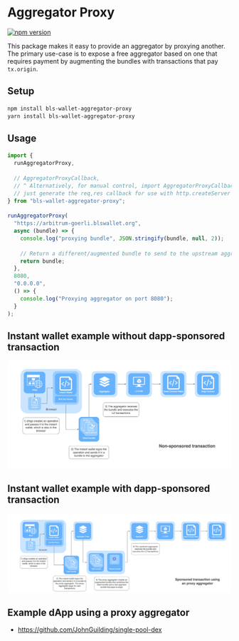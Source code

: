 # Aggregator Proxy

[![npm version](https://img.shields.io/npm/v/bls-wallet-aggregator-proxy)](https://www.npmjs.com/package/bls-wallet-aggregator-proxy)

This package makes it easy to provide an aggregator by proxying another. The primary use-case is to expose a free aggregator based on one that requires payment by augmenting the bundles with transactions that pay `tx.origin`.

## Setup

```sh
npm install bls-wallet-aggregator-proxy
yarn install bls-wallet-aggregator-proxy
```

## Usage

```ts
import {
  runAggregatorProxy,

  // AggregatorProxyCallback,
  // ^ Alternatively, for manual control, import AggregatorProxyCallback to
  // just generate the req,res callback for use with http.createServer
} from "bls-wallet-aggregator-proxy";

runAggregatorProxy(
  "https://arbitrum-goerli.blswallet.org",
  async (bundle) => {
    console.log("proxying bundle", JSON.stringify(bundle, null, 2));

    // Return a different/augmented bundle to send to the upstream aggregator
    return bundle;
  },
  8080,
  "0.0.0.0",
  () => {
    console.log("Proxying aggregator on port 8080");
  }
);
```

## Instant wallet example without dapp-sponsored transaction

![Instant wallet without dapp-sponsored transactions](./../docs/images/system-overview/instant-wallet-without-dapp-sponsored-txs.jpg)

## Instant wallet example with dapp-sponsored transaction

![Instant wallet with dapp-sponsored transaction](./../docs/images/system-overview/instant-wallet-with-dapp-sponsored-txs.jpg)

## Example dApp using a proxy aggregator

- https://github.com/JohnGuilding/single-pool-dex
